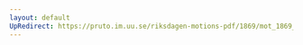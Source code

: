 ```yaml
---
layout: default
UpRedirect: https://pruto.im.uu.se/riksdagen-motions-pdf/1869/mot_1869__ak__263/mot_1869__ak__263-002.pdf
---
```

